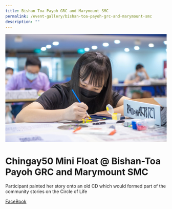 ```yaml
---
title: Bishan Toa Payoh GRC and Marymount SMC
permalink: /event-gallery/bishan-toa-payoh-grc-and-marymount-smc
description: ""
---
```

![](/images/Event%20Gallery/chingay50-mini-float-@-bishan-toa-payoh-grc-and-marymount-smc-2.jpeg)
# **Chingay50 Mini Float @ Bishan-Toa Payoh GRC and Marymount SMC**
Participant painted her story onto an old CD which would formed part of the community stories on the Circle of Life

[FaceBook](http://www.facebook.com/sharer.php?u=http://www.chingay.gov.sg/image/event-gallery/chingay50-mini-float-@-bishan-toa-payoh-grc-and-marymount-smc)